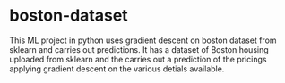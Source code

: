 # boston-dataset
This ML project in python uses gradient descent on boston dataset from sklearn and carries out predictions.
It has a dataset of Boston housing uploaded from sklearn and the carries out a prediction of the pricings applying gradient descent on the various detials available.
